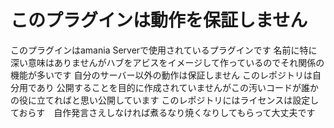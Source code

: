 # このプラグインは動作を保証しません
このプラグインはamania Serverで使用されているプラグインです 
名前に特に深い意味はありませんがハブをアビスをイメージして作っているのでそれ関係の機能が多いです
自分のサーバー以外の動作は保証しません
このレポジトリは自分用であり 公開することを目的に作成されていませんがこの汚いコードが誰かの役に立てればと思い公開しています
このレポジトリにはライセンスは設定しておらす　自作発言さえしなければ煮るなり焼くなりしてもらって大丈夫です
